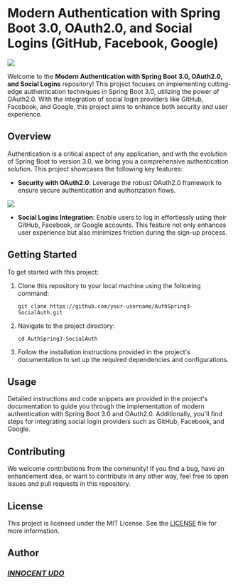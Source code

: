 # Modern Authentication with Spring Boot 3.0, OAuth2.0, and Social Logins (GitHub, Facebook, Google)

<img src="https://github.com/Innocentsax/SpringBoot3.0-OAuth2.0-Social_Login/blob/main/Github%20View.png">

Welcome to the **Modern Authentication with Spring Boot 3.0, OAuth2.0, and Social Logins** repository! This project focuses on implementing cutting-edge authentication techniques in Spring Boot 3.0, utilizing the power of OAuth2.0. With the integration of social login providers like GitHub, Facebook, and Google, this project aims to enhance both security and user experience.

## Overview

Authentication is a critical aspect of any application, and with the evolution of Spring Boot to version 3.0, we bring you a comprehensive authentication solution. This project showcases the following key features:

- **Security with OAuth2.0**: Leverage the robust OAuth2.0 framework to ensure secure authentication and authorization flows.

<img src="https://github.com/Innocentsax/SpringBoot3.0-OAuth2.0-Social_Login/blob/main/Google%20view.png">

- **Social Logins Integration**: Enable users to log in effortlessly using their GitHub, Facebook, or Google accounts. This feature not only enhances user experience but also minimizes friction during the sign-up process.

## Getting Started

To get started with this project:

1. Clone this repository to your local machine using the following command:
   ```
   git clone https://github.com/your-username/AuthSpring3-SocialAuth.git
   ```

2. Navigate to the project directory:
   ```
   cd AuthSpring3-SocialAuth
   ```

3. Follow the installation instructions provided in the project's documentation to set up the required dependencies and configurations.

## Usage

Detailed instructions and code snippets are provided in the project's documentation to guide you through the implementation of modern authentication with Spring Boot 3.0 and OAuth2.0. Additionally, you'll find steps for integrating social login providers such as GitHub, Facebook, and Google.

## Contributing

We welcome contributions from the community! If you find a bug, have an enhancement idea, or want to contribute in any other way, feel free to open issues and pull requests in this repository.

## License

This project is licensed under the MIT License. See the [LICENSE](LICENSE) file for more information.

## Author

### ___[INNOCENT UDO](https://github.com/Innocentsax)___



